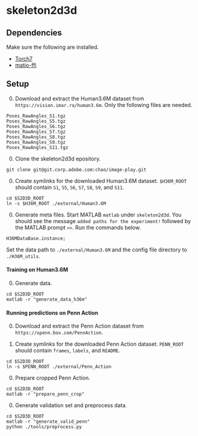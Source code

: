 # skeleton2d3d

## Dependencies

Make sure the following are installed.

- [Torch7](https://github.com/torch/distro)
- [matio-ffi](https://github.com/soumith/matio-ffi.torch)

## Setup

0. Download and extract the Human3.6M dataset from `https://vision.imar.ro/human3.6m`. Only the following files are needed.
  ```Shell
  Poses_RawAngles_S1.tgz
  Poses_RawAngles_S5.tgz
  Poses_RawAngles_S6.tgz
  Poses_RawAngles_S7.tgz
  Poses_RawAngles_S8.tgz
  Poses_RawAngles_S9.tgz
  Poses_RawAngles_S11.tgz
  ```

0. Clone the skeleton2d3d epository.
  ```Shell
  git clone git@git.corp.adobe.com:chao/image-play.git
  ```

0. Create symlinks for the downloaded Human3.6M dataset. `$H36M_ROOT` should contain `S1`, `S5`, `S6`, `S7`, `S8`, `S9`, and `S11`.
  ```Shell
  cd $S2D3D_ROOT
  ln -s $H36M_ROOT ./external/Human3.6M
  ```

0. Generate meta files. Start MATLAB `matlab` under `skeleton2d3d`. You should see the message `added paths for the experiment!` followed by the MATLAB prompt `>>`. Run the commands below.
  ``` Shell
  H36MDataBase.instance;
  ```
  Set the data path to `./external/Human3.6M` and the config file directory to `./H36M_utils`.

#### Training on Human3.6M

0. Generate data.
  ```Shell
  cd $S2D3D_ROOT
  matlab -r "generate_data_h36m"
  ```

#### Running predictions on Penn Action

0. Download and extract the Penn Action dataset from `https://upenn.box.com/PennAction`.

0. Create symlinks for the downloaded Penn Action dataset. `PENN_ROOT` should contain `frames`, `labels`, and `README`.
  ```Shell
  cd $S2D3D_ROOT
  ln -s $PENN_ROOT ./external/Penn_Action
  ```

0. Prepare cropped Penn Action.
  ```Shell
  cd $S2D3D_ROOT
  matlab -r "prepare_penn_crop"
  ```

0. Generate validation set and preprocess data.
  ```Shell
  cd $S2D3D_ROOT
  matlab -r "generate_valid_penn"
  python ./tools/preprocess.py
  ```

